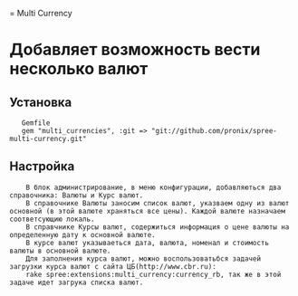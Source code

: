 = Multi Currency

Добавляет возможность вести несколько валют
===========================================
Установка
---------
       Gemfile
       gem "multi_currencies", :git => "git://github.com/pronix/spree-multi-currency.git"

Настройка
---------
        В блок администрирование, в меню конфигурации, добавляються два справочника: Валюты и Курс валют.
        В справочнике Валюты заносим список валют, указваем одну из валют основной (в этой валюте храняться все цены). Каждой валюте назначаем соответсующию локаль.
        В справчнике Курсы валют, содержиться информация о цене валюты на определенную дату к основной валюте.
        В курсе валют указываеться дата, валюта, номенал и стоимость валюты в основной валюте.
        Для заполнения курса валют, можно воспользоватьбся задачей загрузки курса валют с сайта ЦБ(http://www.cbr.ru):
        rake spree:extensions:multi_currency:currency_rb, так же в этой задаче идет загрука списка валют.





